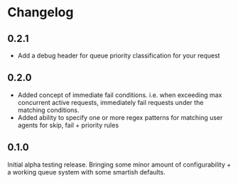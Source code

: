 # Changelog

## 0.2.1

* Add a debug header for queue priority classification for your request

## 0.2.0

* Added concept of immediate fail conditions. i.e. when exceeding max concurrent active requests, immediately fail requests under the matching conditions.
* Added ability to specify one or more regex patterns for matching user agents for skip, fail + priority rules

## 0.1.0

Initial alpha testing release. Bringing some minor amount of configurability + a working queue system with some smartish defaults.
